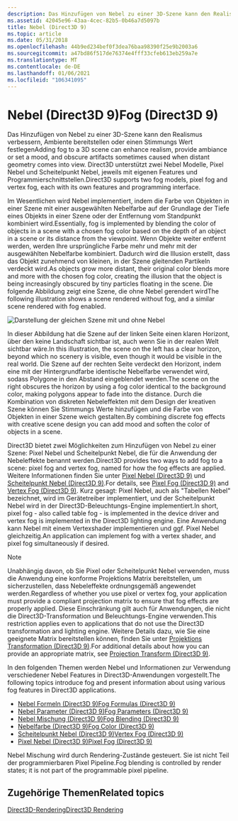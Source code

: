 ```yaml
---
description: Das Hinzufügen von Nebel zu einer 3D-Szene kann den Realismus verbessern, Ambiente bereitstellen oder einen Stimmungs Wert festlegen
ms.assetid: 42045e96-43aa-4cec-82b5-0b46a7d5097b
title: Nebel (Direct3D 9)
ms.topic: article
ms.date: 05/31/2018
ms.openlocfilehash: 44b9ed234bef0f3dea76baa98390f25e9b2003a6
ms.sourcegitcommit: a47bd86f517de76374e4fff33cfeb613eb259a7e
ms.translationtype: MT
ms.contentlocale: de-DE
ms.lasthandoff: 01/06/2021
ms.locfileid: "106341095"
---
```

# <a name="fog-direct3d-9"></a><span data-ttu-id="47ba7-103">Nebel (Direct3D 9)</span><span class="sxs-lookup"><span data-stu-id="47ba7-103">Fog (Direct3D 9)</span></span>

<span data-ttu-id="47ba7-104">Das Hinzufügen von Nebel zu einer 3D-Szene kann den Realismus verbessern, Ambiente bereitstellen oder einen Stimmungs Wert festlegen</span><span class="sxs-lookup"><span data-stu-id="47ba7-104">Adding fog to a 3D scene can enhance realism, provide ambiance or set a mood, and obscure artifacts sometimes caused when distant geometry comes into view.</span></span> <span data-ttu-id="47ba7-105">Direct3D unterstützt zwei Nebel Modelle, Pixel Nebel und Scheitelpunkt Nebel, jeweils mit eigenen Features und Programmierschnittstellen.</span><span class="sxs-lookup"><span data-stu-id="47ba7-105">Direct3D supports two fog models, pixel fog and vertex fog, each with its own features and programming interface.</span></span>

<span data-ttu-id="47ba7-106">Im Wesentlichen wird Nebel implementiert, indem die Farbe von Objekten in einer Szene mit einer ausgewählten Nebelfarbe auf der Grundlage der Tiefe eines Objekts in einer Szene oder der Entfernung vom Standpunkt kombiniert wird.</span><span class="sxs-lookup"><span data-stu-id="47ba7-106">Essentially, fog is implemented by blending the color of objects in a scene with a chosen fog color based on the depth of an object in a scene or its distance from the viewpoint.</span></span> <span data-ttu-id="47ba7-107">Wenn Objekte weiter entfernt werden, werden Ihre ursprüngliche Farbe mehr und mehr mit der ausgewählten Nebelfarbe kombiniert. Dadurch wird die Illusion erstellt, dass das Objekt zunehmend von kleinen, in der Szene gleitenden Partikeln verdeckt wird.</span><span class="sxs-lookup"><span data-stu-id="47ba7-107">As objects grow more distant, their original color blends more and more with the chosen fog color, creating the illusion that the object is being increasingly obscured by tiny particles floating in the scene.</span></span> <span data-ttu-id="47ba7-108">Die folgende Abbildung zeigt eine Szene, die ohne Nebel gerendert wird</span><span class="sxs-lookup"><span data-stu-id="47ba7-108">The following illustration shows a scene rendered without fog, and a similar scene rendered with fog enabled.</span></span>

![Darstellung der gleichen Szene mit und ohne Nebel](images/fogcomp.png)

<span data-ttu-id="47ba7-110">In dieser Abbildung hat die Szene auf der linken Seite einen klaren Horizont, über den keine Landschaft sichtbar ist, auch wenn Sie in der realen Welt sichtbar wäre.</span><span class="sxs-lookup"><span data-stu-id="47ba7-110">In this illustration, the scene on the left has a clear horizon, beyond which no scenery is visible, even though it would be visible in the real world.</span></span> <span data-ttu-id="47ba7-111">Die Szene auf der rechten Seite verdeckt den Horizont, indem eine mit der Hintergrundfarbe identische Nebelfarbe verwendet wird, sodass Polygone in den Abstand eingeblendet werden.</span><span class="sxs-lookup"><span data-stu-id="47ba7-111">The scene on the right obscures the horizon by using a fog color identical to the background color, making polygons appear to fade into the distance.</span></span> <span data-ttu-id="47ba7-112">Durch die Kombination von diskreten Nebeleffekten mit dem Design der kreativen Szene können Sie Stimmungs Werte hinzufügen und die Farbe von Objekten in einer Szene weich gestalten.</span><span class="sxs-lookup"><span data-stu-id="47ba7-112">By combining discrete fog effects with creative scene design you can add mood and soften the color of objects in a scene.</span></span>

<span data-ttu-id="47ba7-113">Direct3D bietet zwei Möglichkeiten zum Hinzufügen von Nebel zu einer Szene: Pixel Nebel und Scheitelpunkt Nebel, die für die Anwendung der Nebeleffekte benannt werden.</span><span class="sxs-lookup"><span data-stu-id="47ba7-113">Direct3D provides two ways to add fog to a scene: pixel fog and vertex fog, named for how the fog effects are applied.</span></span> <span data-ttu-id="47ba7-114">Weitere Informationen finden Sie unter [Pixel Nebel (Direct3D 9)](pixel-fog.md) und [Scheitelpunkt Nebel (Direct3D 9)](vertex-fog.md).</span><span class="sxs-lookup"><span data-stu-id="47ba7-114">For details, see [Pixel Fog (Direct3D 9)](pixel-fog.md) and [Vertex Fog (Direct3D 9)](vertex-fog.md).</span></span> <span data-ttu-id="47ba7-115">Kurz gesagt: Pixel Nebel, auch als "Tabellen Nebel" bezeichnet, wird im Gerätetreiber implementiert, und der Scheitelpunkt Nebel wird in der Direct3D-Beleuchtungs-Engine implementiert.</span><span class="sxs-lookup"><span data-stu-id="47ba7-115">In short, pixel fog - also called table fog - is implemented in the device driver and vertex fog is implemented in the Direct3D lighting engine.</span></span> <span data-ttu-id="47ba7-116">Eine Anwendung kann Nebel mit einem Vertexshader implementieren und ggf. Pixel Nebel gleichzeitig.</span><span class="sxs-lookup"><span data-stu-id="47ba7-116">An application can implement fog with a vertex shader, and pixel fog simultaneously if desired.</span></span>

> [!Note]  
> <span data-ttu-id="47ba7-117">Unabhängig davon, ob Sie Pixel oder Scheitelpunkt Nebel verwenden, muss die Anwendung eine konforme Projektions Matrix bereitstellen, um sicherzustellen, dass Nebeleffekte ordnungsgemäß angewendet werden.</span><span class="sxs-lookup"><span data-stu-id="47ba7-117">Regardless of whether you use pixel or vertex fog, your application must provide a compliant projection matrix to ensure that fog effects are properly applied.</span></span> <span data-ttu-id="47ba7-118">Diese Einschränkung gilt auch für Anwendungen, die nicht die Direct3D-Transformation und Beleuchtungs-Engine verwenden.</span><span class="sxs-lookup"><span data-stu-id="47ba7-118">This restriction applies even to applications that do not use the Direct3D transformation and lighting engine.</span></span> <span data-ttu-id="47ba7-119">Weitere Details dazu, wie Sie eine geeignete Matrix bereitstellen können, finden Sie unter [Projektions Transformation (Direct3D 9)](projection-transform.md).</span><span class="sxs-lookup"><span data-stu-id="47ba7-119">For additional details about how you can provide an appropriate matrix, see [Projection Transform (Direct3D 9)](projection-transform.md).</span></span>

 

<span data-ttu-id="47ba7-120">In den folgenden Themen werden Nebel und Informationen zur Verwendung verschiedener Nebel Features in Direct3D-Anwendungen vorgestellt.</span><span class="sxs-lookup"><span data-stu-id="47ba7-120">The following topics introduce fog and present information about using various fog features in Direct3D applications.</span></span>

-   [<span data-ttu-id="47ba7-121">Nebel Formeln (Direct3D 9)</span><span class="sxs-lookup"><span data-stu-id="47ba7-121">Fog Formulas (Direct3D 9)</span></span>](fog-formulas.md)
-   [<span data-ttu-id="47ba7-122">Nebel Parameter (Direct3D 9)</span><span class="sxs-lookup"><span data-stu-id="47ba7-122">Fog Parameters (Direct3D 9)</span></span>](fog-parameters.md)
-   [<span data-ttu-id="47ba7-123">Nebel Mischung (Direct3D 9)</span><span class="sxs-lookup"><span data-stu-id="47ba7-123">Fog Blending (Direct3D 9)</span></span>](fog-blending.md)
-   [<span data-ttu-id="47ba7-124">Nebelfarbe (Direct3D 9)</span><span class="sxs-lookup"><span data-stu-id="47ba7-124">Fog Color (Direct3D 9)</span></span>](fog-color.md)
-   [<span data-ttu-id="47ba7-125">Scheitelpunkt Nebel (Direct3D 9)</span><span class="sxs-lookup"><span data-stu-id="47ba7-125">Vertex Fog (Direct3D 9)</span></span>](vertex-fog.md)
-   [<span data-ttu-id="47ba7-126">Pixel Nebel (Direct3D 9)</span><span class="sxs-lookup"><span data-stu-id="47ba7-126">Pixel Fog (Direct3D 9)</span></span>](pixel-fog.md)

<span data-ttu-id="47ba7-127">Nebel Mischung wird durch Rendering-Zustände gesteuert. Sie ist nicht Teil der programmierbaren Pixel Pipeline.</span><span class="sxs-lookup"><span data-stu-id="47ba7-127">Fog blending is controlled by render states; it is not part of the programmable pixel pipeline.</span></span>

## <a name="related-topics"></a><span data-ttu-id="47ba7-128">Zugehörige Themen</span><span class="sxs-lookup"><span data-stu-id="47ba7-128">Related topics</span></span>

<dl> <dt>

[<span data-ttu-id="47ba7-129">Direct3D-Rendering</span><span class="sxs-lookup"><span data-stu-id="47ba7-129">Direct3D Rendering</span></span>](direct3d-rendering.md)
</dt> </dl>

 

 




